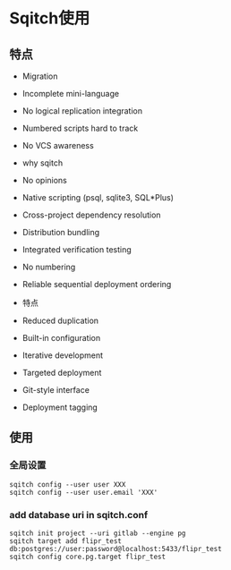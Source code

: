 # Sqitch使用
## 特点
- Migration
 - Incomplete mini-language
 - No logical replication integration
 - Numbered scripts hard to track
 - No VCS awareness

- why sqitch
 - No opinions
 - Native scripting (psql, sqlite3, SQL*Plus)
 - Cross-project dependency resolution
 - Distribution bundling
 - Integrated verification testing
 - No numbering
 - Reliable sequential deployment ordering

- 特点
 - Reduced duplication
 - Built-in configuration
 - Iterative development
 - Targeted deployment
 - Git-style interface
 - Deployment tagging  
 
## 使用
### 全局设置
```
sqitch config --user user XXX
sqitch config --user user.email 'XXX'
```

### add database uri in sqitch.conf
```
sqitch init project --uri gitlab --engine pg
sqitch target add flipr_test db:postgres://user:password@localhost:5433/flipr_test
sqitch config core.pg.target flipr_test
```

